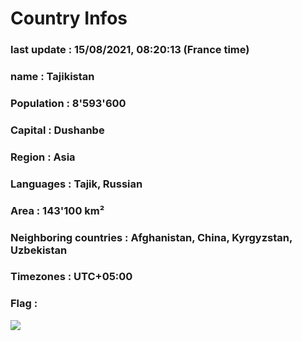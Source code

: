 # Country  Infos
### last update : 15/08/2021, 08:20:13 (France time)

### name : Tajikistan
### Population : 8'593'600
### Capital : Dushanbe
### Region : Asia
### Languages : Tajik, Russian
### Area : 143'100 km²
### Neighboring countries : Afghanistan, China, Kyrgyzstan, Uzbekistan
### Timezones : UTC+05:00

### Flag :
![](https://restcountries.eu/data/tjk.svg)